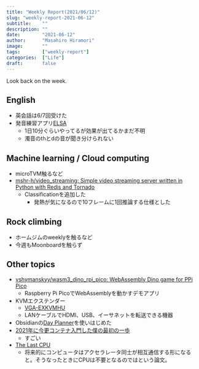 ```yaml
---
title: "Weekly Report(2021/06/12)"
slug: "weekly-report-2021-06-12"
subtitle:    ""
description: ""
date:        "2021-06-12"
author:      "Masahiro Hiramori"
image:       ""
tags:        ["weekly-report"]
categories:  ["Life"]
draft:       false
---
```


Look back on the week.

## English

- 英会話は6/7回受けた
- 発音練習アプリ[ELSA](https://elsaspeak.com/en/)
    - 1日10分ぐらいやってるが効果が出てるかまだ不明
    - 濁音のthとdの音が聞き分けられない

## Machine learning / Cloud computing

- microTVM触るなど
- [mshr-h/video_streaming: Simple video streaming server written in Python with Redis and Tornado](https://github.com/mshr-h/video_streaming)
    - Classificationを追加した
        - 発熱が気になるので10フレームに1回推論する仕様とした

## Rock climbing

- ホームジムのweeklyを触るなど
- 今週もMoonboardを触らず

## Other topics

- [vshymanskyy/wasm3_dino_rpi_pico: WebAssembly Dino game for PPi Pico](https://github.com/vshymanskyy/wasm3_dino_rpi_pico)
    - Raspberry Pi PicoでWebAssemblyを動かすデモアプリ
- KVMエクステンダー
    - [VGA-EXKVMHU](https://www.sanwa.co.jp/product/syohin.asp?code=VGA-EXKVMHU)
    - LANケーブルでHDMI、USB、イーサネットを転送できる機器
- Obsidianの[Day Planner](https://github.com/lynchjames/obsidian-day-planner)を使いはじめた
- [2021年に今更コンテナ入門した僕の最初の一歩](https://zenn.dev/utam0k/articles/74d08c9f556534)
    - すごい
- [The Last CPU](https://sigops.org/s/conferences/hotos/2021/papers/hotos21-s01-nider.pdf)
    - 将来的にコンピュータはアクセラレータ同士が相互通信する形になると。そうなったときにCPUは不要となるのではという論文。
